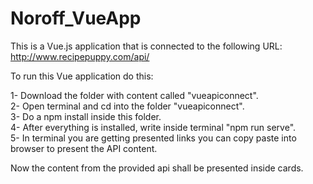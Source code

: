 # Noroff_VueApp

This is a Vue.js application that is connected to the following URL: http://www.recipepuppy.com/api/


To run this Vue application do this:

1- Download the folder with content called "vueapiconnect".<br/>
2- Open terminal and cd into the folder "vueapiconnect".<br/>
3- Do a npm install inside this folder.<br/>
4- After everything is installed, write inside terminal "npm run serve".<br/>
5- In terminal you are getting presented links you can copy paste into browser to present the API content. <br/>

Now the content from the provided api shall be presented inside cards. 
